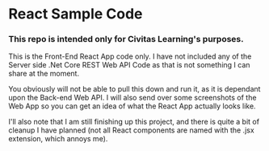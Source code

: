 # React Sample Code

### This repo is intended only for Civitas Learning's purposes.
This is the Front-End React App code only. I have not included any of the Server side .Net Core REST Web API Code as that is not something I can share at the moment.

You obviously will not be able to pull this down and run it, as it is dependant upon the Back-end Web API. I will also send over some screenshots of the Web App so you can get an idea of what the React App actually looks like.

I'll also note that I am still finishing up this project, and there is quite a bit of cleanup I have planned (not all React components are named with the .jsx extension, which annoys me). 
